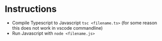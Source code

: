 # Instructions

- Compile Typescript to Javascript `tsc <filename.ts>` (for some reason this does not work in vscode commandline)
- Run Javascript with `node <filename.js>`
